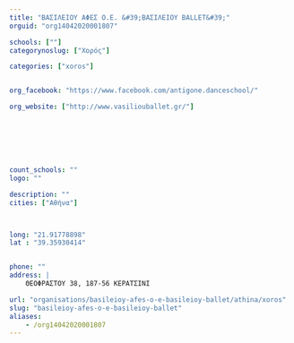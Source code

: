 ```yaml
---
title: "ΒΑΣΙΛΕΙΟΥ ΑΦΕΣ Ο.Ε. &#39;ΒΑΣΙΛΕΙΟΥ BALLET&#39;"
orguid: "org14042020001807"

schools: [""]
categorynoslug: ["Χορός"]

categories: ["xoros"]


org_facebook: "https://www.facebook.com/antigone.danceschool/"

org_website: ["http://www.vasiliouballet.gr/"]







count_schools: ""
logo: ""

description: ""
cities: ["Αθήνα"]



long: "21.91778898"
lat : "39.35930414"


phone: ""
address: |
    ΘΕΟΦΡΑΣΤΟΥ 38, 187-56 ΚΕΡΑΤΣΙΝΙ

url: "organisations/basileioy-afes-o-e-basileioy-ballet/athina/xoros"
slug: "basileioy-afes-o-e-basileioy-ballet"
aliases:
    - /org14042020001807
---
```



